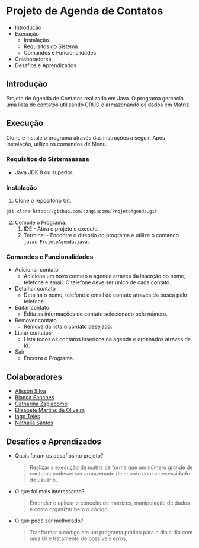 # Projeto de Agenda de Contatos

- [Introdução](https://github.com/czagiacomo/ProjetoAgenda?tab=readme-ov-file#Introdução)
- Execução
  - Instalação
  - Requisitos do Sistema
  - Comandos e Funcionalidades
- Colaboradores
- Desafios e Aprendizados

## Introdução
Projeto de Agenda de Contatos realizado em Java.
O programa gerencia uma lista de contatos utilizando CRUD e armazenando os dados em Matriz.

## Execução
Clone e instale o programa através das instruções a seguir. Após instalação, utilize os comandos de Menu.

### Requisitos do Sistemaaaaaa
- Java JDK 8 ou superior.

### Instalação
1. Clone o repositório Git.
```
git clone https://github.com/czagiacomo/ProjetoAgenda.git
```
2. Compile o Programa.
   1. IDE - Abra o projeto e execute.
   2. Terminal - Encontre o direório do programa e utilize o comando ```javac ProjetoAgenda.java```.

### Comandos e Funcionalidades

- Adicionar contato
  - Adiciona um novo contato a agenda através da inserção do nome, telefone e email. O telefone deve ser único de cada contato.
- Detalhar contato
  - Detalha o nome, telefone e email do contato através da busca pelo telefone.
- Editar contato
  - Edita as informações do contato selecionado pelo número.
- Remover contato
  - Remove da lista o contato desejado.
- Listar contatos
  - Lista todos os contatos inseridos na agenda e ordenados através de Id.
- Sair
  - Encerra o Programa.

## Colaboradores

- [Alisson Silva](https://github.com/AlissonRafSilva)
- [Bianca Sanches](https://github.com/biancasanches-dev)
- [Catharina Zagiacomo](https://github.com/czagiacomo)
- [Elisabete Martins de Oliveira](https://github.com/Elisabete-MO)
- [Iago Teles](https://github.com/iagooteles)
- [Nathalia Santos](https://github.com/Nathalia-Asantos)
  
## Desafios e Aprendizados
- Quais foram os desafios no projeto?
  > Realizar a execução da matriz de forma que um número grande de contatos pudesse ser armazenado de acordo com a necessidade do usuário.
- O que foi mais interessante?
  > Entender e aplicar o conceito de matrizes, manipulação de dados e como organizar bem o código.
- O que pode ser melhorado?
  > Tranformar o código em um programa prático para o dia a dia com uma UI e tratamento de possíveis erros.
